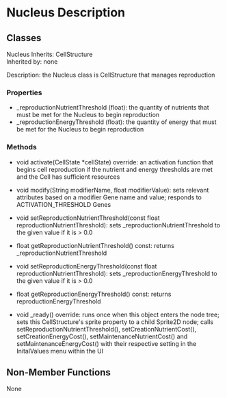 # Nucleus Description

## Classes

Nucleus
Inherits: CellStructure  
Inherited by: none

Description: the Nucleus class is CellStructure that manages reproduction

### Properties
- _reproductionNutrientThreshold (float): the quantity of nutrients that must be met for the Nucleus to begin reproduction
- _reproductionEnergyThreshold (float): the quantity of energy that must be met for the Nucleus to begin reproduction

### Methods
- void activate(CellState *cellState) override: an activation function that begins cell reproduction if the nutrient and energy thresholds are met and the Cell has sufficient resources
- void modify(String modifierName, float modifierValue): sets relevant attributes based on a modifier Gene name and value; responds to ACTIVATION_THRESHOLD Genes

- void setReproductionNutrientThreshold(const float reproductionNutrientThreshold): sets _reproductionNutrientThreshold to the given value if it is > 0.0
- float getReproductionNutrientThreshold() const: returns _reproductionNutrientThreshold

- void setReproductionEnergyThreshold(const float reproductionNutrientThreshold): sets _reproductionEnergyThreshold to the given value if it is > 0.0
- float getReproductionEnergyThreshold() const: returns reproductionEnergyThreshold

- void _ready() override: runs once when this object enters the node tree; sets this CellStructure's sprite property to a child Sprite2D node; calls setReproductionNutrientThreshold(), setCreationNutrientCost(), setCreationEnergyCost(), setMaintenanceNutrientCost() and setMaintenanceEnergyCost() with their respective setting in the InitalValues menu within the UI

## Non-Member Functions
None
